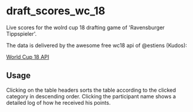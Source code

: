 # draft_scores_wc_18
Live scores for the wolrd cup 18 drafting game of 'Ravensburger Tippspieler'.

The data is delivered by the awesome free wc18 api of @estiens (Kudos):

[World Cup 18 API](https://github.com/estiens/world_cup_json)

## Usage
Clicking on the table headers sorts the table according to the clicked category in descending order.
Clicking the participant name shows a detailed log of how he received his points.
